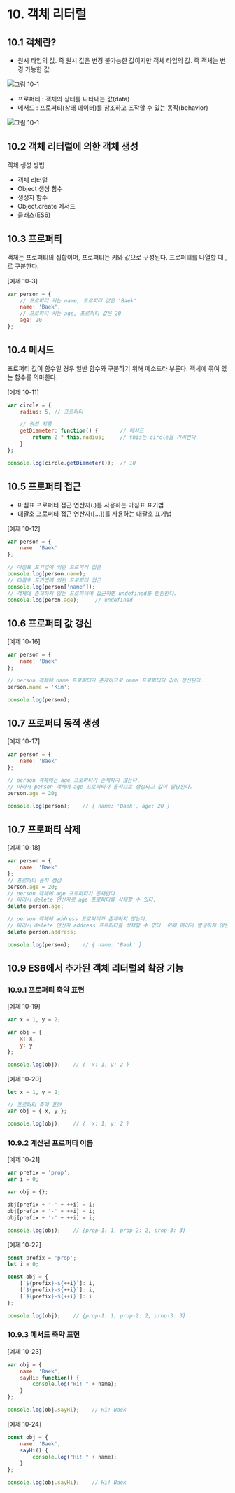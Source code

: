 # 10. 객체 리터럴

## 10.1 객체란?

- 원시 타입의 값. 즉 원시 값은 변경 불가능한 값이지만 객체 타입의 값. 즉 객체는 변경 가능한 값.

![그림 10-1](../images/10-1.png)

- 프로퍼티 : 객체의 상태를 나타내는 값(data)
- 메서드 : 프로퍼티(상태 데이터)를 참조하고 조작할 수 있는 동작(behavior)

![그림 10-1](../images/10-2.png)

## 10.2 객체 리터럴에 의한 객체 생성

객체 생성 방법

- 객체 리터럴
- Object 생성 함수
- 생성자 함수
- Object.create 메서드
- 클래스(ES6)



## 10.3 프로퍼티

객체는 프로퍼티의 집합이며, 프로퍼티는 키와 값으로 구성된다.
프로퍼티를 나열할 때 ,로 구분한다.

[예제 10-3]

```javascript
var person = {
    // 프로퍼티 키는 name, 프로퍼티 값은 'Baek'
    name: 'Baek',
    // 프로퍼티 키는 age, 프로퍼티 값은 20
    age: 20
};
```

## 10.4 메서드

프로퍼티 값이 함수일 경우 일반 함수와 구분하기 위해 메소드라 부른다.
객체에 묶여 있는 함수를 의마한다.

[예제 10-11]

```javascript
var circle = {
    radius: 5, // 프로퍼티

    // 원의 지름
    getDiameter: function() {       // 메서드
        return 2 * this.radius;     // this는 circle을 가리킨다.
    }
};

console.log(circle.getDiameter());  // 10
```

## 10.5 프로퍼티 접근

- 마침표 프로퍼티 접근 연산자(.)를 사용하는 마침표 표기법
- 대괄호 프로퍼티 접근 연산자([...])를 사용하는 대괄호 표기법

[예제 10-12]

```javascript
var person = {
    name: 'Baek'
};

// 마침표 표기법에 의한 프로퍼티 접근
console.log(person.name);
// 대괄호 표기법에 의한 프로퍼티 접근
console.log(person['name']);
// 객체에 존재하지 않는 프로퍼티에 접근하면 undefined를 반환한다.
console.log(peron.age);     // undefined
```

## 10.6 프로퍼티 값 갱신

[예제 10-16]

```javascript
var person = {
    name: 'Baek'
};

// person 객체에 name 프로퍼티가 존재하므로 name 프로퍼티의 값이 갱신된다.
person.name = 'Kim';

console.log(person);
```

## 10.7 프로퍼티 동적 생성

[예제 10-17]

```javascript
var person = {
    name: 'Baek'
};

// person 객체에는 age 프로퍼티가 존재하지 않는다.
// 따라서 person 객체에 age 프로퍼티가 동적으로 생성되고 값이 할당된다.
person.age = 20;

console.log(person);    // { name: 'Baek', age: 20 }
```

## 10.7 프로퍼티 삭제

[예제 10-18]

```javascript
var person = {
    name: 'Baek'
};
// 프로퍼티 동적 생성
person.age = 20;
// person 객체에 age 프로퍼티가 존재한다.
// 따라서 delete 연산자로 age 프로퍼티를 삭제할 수 있다.
delete person.age;

// person 객체에 address 프로퍼티가 존재하지 않는다.
// 따라서 delete 연산자 address 프로퍼티를 삭제할 수 없다. 이떄 에러가 발생하지 않는다.
delete person.address;

console.log(person);    // { name: 'Baek' }
```

## 10.9 ES6에서 추가된 객체 리터럴의 확장 기능

### 10.9.1 프로퍼티 축약 표현

[예제 10-19]

```javascript
var x = 1, y = 2;

var obj = {
    x: x,
    y: y
};

console.log(obj);    // {  x: 1, y: 2 }
```

[예제 10-20]

```javascript
let x = 1, y = 2;

// 프로퍼티 축약 표현
var obj = { x, y };

console.log(obj);    // {  x: 1, y: 2 }
```

### 10.9.2 계산된 프로퍼티 이름

[예제 10-21]

```javascript
var prefix = 'prop';
var i = 0;

var obj = {};

obj[prefix + '-' + ++i] = i;
obj[prefix + '-' + ++i] = i;
obj[prefix + '-' + ++i] = i;

console.log(obj);    // {prop-1: 1, prop-2: 2, prop-3: 3}
```

[예제 10-22]

```javascript
const prefix = 'prop';
let i = 0;

const obj = {
    [`${prefix}-${++i}`]: i,
    [`${prefix}-${++i}`]: i,
    [`${prefix}-${++i}`]: i
};

console.log(obj);    // {prop-1: 1, prop-2: 2, prop-3: 3}
```

### 10.9.3 메서드 축약 표현

[예제 10-23]

```javascript
var obj = {
    name: 'Baek',
    sayHi: function() {
        console.log("Hi! " + name);
    }
};

console.log(obj.sayHi);    // Hi! Baek
```

[예제 10-24]

```javascript
const obj = {
    name: 'Baek',
    sayHi() {
        console.log("Hi! " + name);
    }
};

console.log(obj.sayHi);    // Hi! Baek
```
